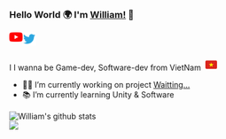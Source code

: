 ### Hello World 🌍 I'm [William!](https://www.facebook.com/William.2418/) 👋

<a href="https://www.youtube.com/channel/UCXptkVJhpWBAdQP_jIYflFw">
  <img align="left" alt="William | YouTube" width="24px" src="/assets/youtube.svg"/>
</a>
<a href="https://twitter.com/Willlee186">
  <img align="left" alt="William   | Twitter" width="24px" src="/assets/twitter.svg"/>
</a>


<br />
<br />

I I wanna be Game-dev, Software-dev from VietNam <img width="21px" src="/assets/id-flag.png" style="margin-left:4px"/>

- 👨‍💻 I’m currently working on project [Waitting...](https://github.com/Long18)
- 📚 I’m currently learning Unity & Software

<img align="center" src="https://github-readme-stats.vercel.app/api?username=Long18&show_icons=true&include_all_commits=true&theme=algolia" alt="William's github stats"/>
<br/>



<img align="left" src="https://github-readme-stats.vercel.app/api/top-langs/?username=Long18&layout=compact&theme=algolia"/>
